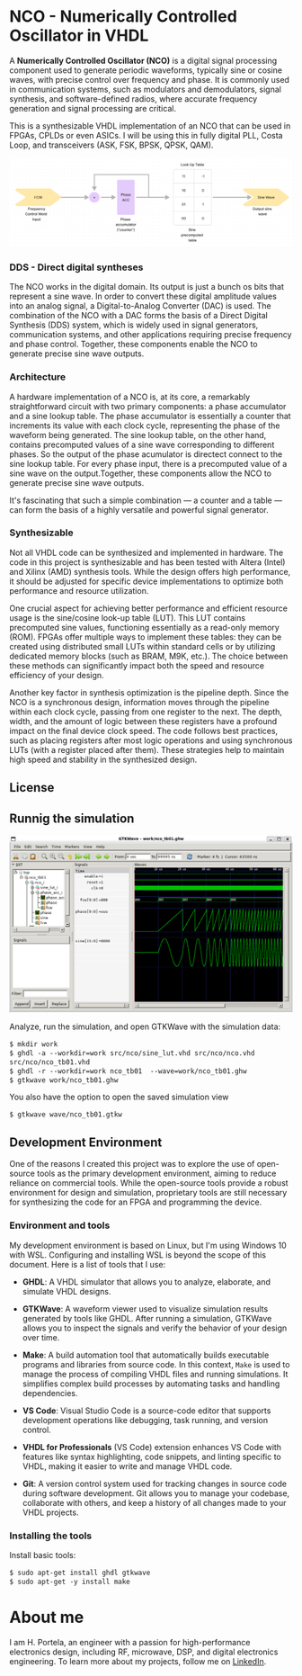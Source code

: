 # NCO - Numerically Controlled Oscillator in VHDL

A **Numerically Controlled Oscillator (NCO)** is a digital signal processing component used to generate periodic waveforms, typically sine or cosine waves, with precise control over frequency and phase. It is commonly used in communication systems, such as modulators and demodulators, signal synthesis, and software-defined radios, where accurate frequency generation and signal processing are critical.

This is a synthesizable VHDL implementation of an NCO that can be used in FPGAs, CPLDs or even ASICs. I will be using this in fully digital PLL, Costa Loop, and transceivers (ASK, FSK, BPSK, QPSK, QAM).

![Basic NCO Architecture](https://github.com/portela/NCO/blob/develop/doc/images/NCO_basic_architecture.png?raw=true)

### DDS - Direct digital syntheses 

The NCO works in the digital domain. Its output is just a bunch os bits that represent a sine wave. In order to convert these digital amplitude values into an analog signal, a Digital-to-Analog Converter (DAC) is used. The combination of the NCO with a DAC forms the basis of a Direct Digital Synthesis (DDS) system, which is widely used in signal generators, communication systems, and other applications requiring precise frequency and phase control. Together, these components enable the NCO to generate precise sine wave outputs.

### Architecture

A hardware implementation of a NCO is, at its core, a remarkably straightforward circuit with two primary components: a phase accumulator and a sine lookup table. The phase accumulator is essentially a counter that increments its value with each clock cycle, representing the phase of the waveform being generated. The sine lookup table, on the other hand, contains precomputed values of a sine wave corresponding to different phases. So the output of the phase acumulator is directect connect to the sine lookup table. For every phase input, there is a precomputed value of a sine wave on the output.Together, these components allow the NCO to generate precise sine wave outputs. 

It's fascinating that such a simple combination — a counter and a table — can form the basis of a highly versatile and powerful signal generator.

### Synthesizable

Not all VHDL code can be synthesized and implemented in hardware. The code in this project is synthesizable and has been tested with Altera (Intel) and Xilinx (AMD) synthesis tools. While the design offers high performance, it should be adjusted for specific device implementations to optimize both performance and resource utilization.

One crucial aspect for achieving better performance and efficient resource usage is the sine/cosine look-up table (LUT). This LUT contains precomputed sine values, functioning essentially as a read-only memory (ROM). FPGAs offer multiple ways to implement these tables: they can be created using distributed small LUTs within standard cells or by utilizing dedicated memory blocks (such as BRAM, M9K, etc.). The choice between these methods can significantly impact both the speed and resource efficiency of your design.

Another key factor in synthesis optimization is the pipeline depth. Since the NCO is a synchronous design, information moves through the pipeline within each clock cycle, passing from one register to the next. The depth, width, and the amount of logic between these registers have a profound impact on the final device clock speed. The code follows best practices, such as placing registers after most logic operations and using synchronous LUTs (with a register placed after them). These strategies help to maintain high speed and stability in the synthesized design.


## License


## Runnig the simulation 

![GTKWave with NCO simulation](https://github.com/portela/NCO/blob/develop/doc/images/GTKWave_with_NCO_simulation_using_GHDL.png?raw=true)

Analyze, run the simulation, and open GTKWave with the simulation data:
```console
$ mkdir work
$ ghdl -a --workdir=work src/nco/sine_lut.vhd src/nco/nco.vhd src/nco/nco_tb01.vhd
$ ghdl -r --workdir=work nco_tb01  --wave=work/nco_tb01.ghw
$ gtkwave work/nco_tb01.ghw
```

You also have the option to open the saved simulation view
```console
$ gtkwave wave/nco_tb01.gtkw
```

## Development Environment

One of the reasons I created this project was to explore the use of open-source tools as the primary development environment, aiming to reduce reliance on commercial tools. While the open-source tools provide a robust environment for design and simulation, proprietary tools are still necessary for synthesizing the code for an FPGA and programming the device.

### Environment and tools

My development environment is based on Linux, but I'm using Windows 10 with WSL. Configuring and installing WSL is beyond the scope of this document. Here is a list of tools that I use:

* **GHDL**: A VHDL simulator that allows you to analyze, elaborate, and simulate VHDL designs. 

* **GTKWave**: A waveform viewer used to visualize simulation results generated by tools like GHDL. After running a simulation, GTKWave allows you to inspect the signals and verify the behavior of your design over time.

* **Make**: A build automation tool that automatically builds executable programs and libraries from source code. In this context, `Make` is used to manage the process of compiling VHDL files and running simulations. It simplifies complex build processes by automating tasks and handling dependencies.

* **VS Code**: Visual Studio Code is a source-code editor that supports development operations like debugging, task running, and version control. 

* **VHDL for Professionals** (VS Code) extension enhances VS Code with features like syntax highlighting, code snippets, and linting specific to VHDL, making it easier to write and manage VHDL code.

* **Git**: A version control system used for tracking changes in source code during software development. Git allows you to manage your codebase, collaborate with others, and keep a history of all changes made to your VHDL projects.


### Installing the tools

Install basic tools:
```console
$ sudo apt-get install ghdl gtkwave
$ sudo apt-get -y install make
```


# About me

I am H. Portela, an engineer with a passion for high-performance electronics design, including RF, microwave, DSP, and digital electronics engineering. To learn more about my projects, follow me on [LinkedIn](https://www.linkedin.com/in/henriqueportela/).